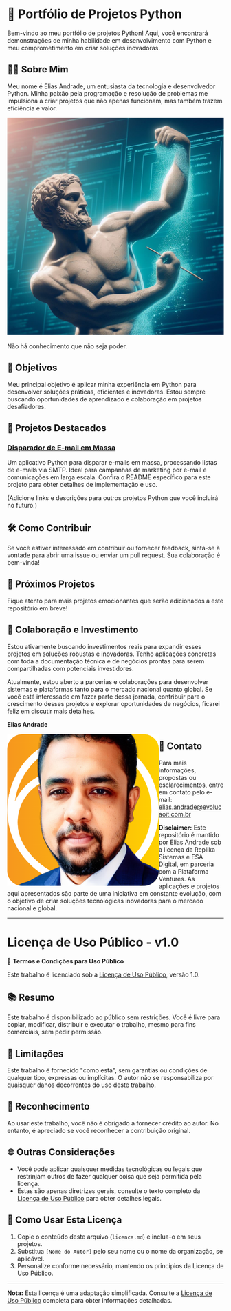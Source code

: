 # 🚀 Portfólio de Projetos Python

Bem-vindo ao meu portfólio de projetos Python! Aqui, você encontrará demonstrações de minha habilidade em desenvolvimento com Python e meu comprometimento em criar soluções inovadoras.

## 👨‍💻 Sobre Mim

Meu nome é Elias Andrade, um entusiasta da tecnologia e desenvolvedor Python. Minha paixão pela programação e resolução de problemas me impulsiona a criar projetos que não apenas funcionam, mas também trazem eficiência e valor.

![Nunca termine, sempre evolua](https://raw.githubusercontent.com/chaos4455/Python-2023/main/img1.jpeg)

Não há conhecimento que não seja poder.

## 🎯 Objetivos

Meu principal objetivo é aplicar minha experiência em Python para desenvolver soluções práticas, eficientes e inovadoras. Estou sempre buscando oportunidades de aprendizado e colaboração em projetos desafiadores.

## 🚀 Projetos Destacados

### [Disparador de E-mail em Massa](https://chaos4455.github.io/Python-Projects/DISPARAEMAILAPP)
Um aplicativo Python para disparar e-mails em massa, processando listas de e-mails via SMTP. Ideal para campanhas de marketing por e-mail e comunicações em larga escala. Confira o README específico para este projeto para obter detalhes de implementação e uso.

(Adicione links e descrições para outros projetos Python que você incluirá no futuro.)

## 🛠️ Como Contribuir

Se você estiver interessado em contribuir ou fornecer feedback, sinta-se à vontade para abrir uma issue ou enviar um pull request. Sua colaboração é bem-vinda!

## 🚀 Próximos Projetos

Fique atento para mais projetos emocionantes que serão adicionados a este repositório em breve!

## 🤝 Colaboração e Investimento

Estou ativamente buscando investimentos reais para expandir esses projetos em soluções robustas e inovadoras. Tenho aplicações concretas com toda a documentação técnica e de negócios prontas para serem compartilhadas com potenciais investidores.

Atualmente, estou aberto a parcerias e colaborações para desenvolver sistemas e plataformas tanto para o mercado nacional quanto global. Se você está interessado em fazer parte dessa jornada, contribuir para o crescimento desses projetos e explorar oportunidades de negócios, ficarei feliz em discutir mais detalhes.

**Elias Andrade**

[<img align="left" alt="LinkedIn" src="https://raw.githubusercontent.com/chaos4455/HTML-Projects/main/img/profile.png" width="70%" />](https://www.linkedin.com/in/itilmgf)

## 📧 Contato

Para mais informações, propostas ou esclarecimentos, entre em contato pelo e-mail: elias.andrade@evolucaoit.com.br


**Disclaimer:**
Este repositório é mantido por Elias Andrade sob a licença da Replika Sistemas e ESA Digital, em parceria com a Plataforma Ventures. As aplicações e projetos aqui apresentados são parte de uma iniciativa em constante evolução, com o objetivo de criar soluções tecnológicas inovadoras para o mercado nacional e global.






---


# Licença de Uso Público - v1.0

📜 **Termos e Condições para Uso Público**

Este trabalho é licenciado sob a [Licença de Uso Público](https://opensource.org/licenses/publicdomain), versão 1.0.

## 📚 Resumo

Este trabalho é disponibilizado ao público sem restrições. Você é livre para copiar, modificar, distribuir e executar o trabalho, mesmo para fins comerciais, sem pedir permissão.

## 🛑 Limitações

Este trabalho é fornecido "como está", sem garantias ou condições de qualquer tipo, expressas ou implícitas. O autor não se responsabiliza por quaisquer danos decorrentes do uso deste trabalho.

## 🎁 Reconhecimento

Ao usar este trabalho, você não é obrigado a fornecer crédito ao autor. No entanto, é apreciado se você reconhecer a contribuição original.

## 🌐 Outras Considerações

- Você pode aplicar quaisquer medidas tecnológicas ou legais que restrinjam outros de fazer qualquer coisa que seja permitida pela licença.
- Estas são apenas diretrizes gerais, consulte o texto completo da [Licença de Uso Público](https://opensource.org/licenses/publicdomain) para obter detalhes legais.

## 📝 Como Usar Esta Licença

1. Copie o conteúdo deste arquivo (`licenca.md`) e inclua-o em seus projetos.
2. Substitua `[Nome do Autor]` pelo seu nome ou o nome da organização, se aplicável.
3. Personalize conforme necessário, mantendo os princípios da Licença de Uso Público.

---

**Nota:** Esta licença é uma adaptação simplificada. Consulte a [Licença de Uso Público](https://opensource.org/licenses/publicdomain) completa para obter informações detalhadas.





